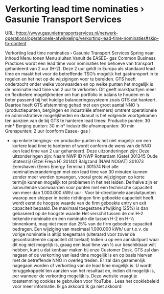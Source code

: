 # Verkorting lead time nominaties › Gasunie Transport Services

URL: https://www.gasunietransportservices.nl/netwerk-operations/operationele-afwikkeling/verkorting-lead-time-nominaties#skip-to-content

Verkorting lead time nominaties › Gasunie Transport Services
Spring naar inhoud
Menu tonen
Menu sluiten
Vanuit de EASEE-
gas
Common Business Practices wordt een lead time voor nominaties ten behoeve van transport gehanteerd van 2
uur
(H-2). Deze 2
uur
geldt in Europa als standaard lead time en maakt het voor de betreffende TSO’s mogelijk het gastransport in te regelen en het net op de wijzigingen voor te bereiden.
GTS
heeft onderzocht onder welke voorwaarden en op welke punten het mogelijk is de
nominatie
lead time van 2
uur
te verkorten. Dit geeft marktpartijen meer en flexibelere mogelijkheden om hun
portfolio
in balans te houden en is beter passend bij het huidige balanceringssysteem zoals
GTS
dat hanteert. Daartoe heeft
GTS
afstemming gehad met een groot aantal
NNO
’s (productiepunten, bergingen en industriële afnemers) omtrent operationele en administratieve mogelijkheden en daaruit is het volgende voortgekomen ten aanzien van de bij
GTS
te hanteren lead times:
Productie punten: 30 min*
Berging punten: 30 min*
Industriële afnamepunten: 30 min
Grenspunten: 2
uur
(conform Easee-
gas
)
* op enkele bergings- en productie-punten is het niet mogelijk om een kortere lead time te hanteren of wordt conform de wens van de
NNO
een lead time van 2
uur
gehanteerd. Deze uitzonderingen zijn:
Deze uitzonderingen zijn:
Naam NWP
ID NWP
Rotterdam (Gate)
301345
Oude Statenzijl (Etzel Freya H)
301401
Balgzand (NAM NOGAT)
301073
Eemshaven (Eems Energy Terminal)
301574
Niet alle nominatieveranderingen met een lead time van 30 minuten kunnen zonder meer worden opvangen, vooral grote wijzigingen op korte termijn kunnen mogelijk tot problemen in het net leiden. Derhalve zijn er aanvullende voorwaarden voor punten met een
technische capaciteit
van meer dan 1.000.000 kWh/
uur
:
Voor bi-directionele aansluitpunten waarop een shipper in beide richtingen firm geboekte
capaciteit
heeft, wordt eerst de hoogste waarde van de firm geboekte entry en exit
capaciteit
bepaald. De maximaal toegestane afwijking (25%) is dan gebaseerd op de hoogste waarde
Het verschil tussen de om H-2 bekende
nominatie
en een
nominatie
die tussen H-2 en H-½ binnenkomt, mag niet meer dan 25% van de firm geboekte
capaciteit
bedragen. Een wijziging van maximaal 1.000.000 kWh/
uur
t.o.v. de vorige
nominatie
is altijd toegestaan (uiteraard voor zover de
gecontracteerde capaciteit
dit toelaat)
Indien u op een
aansluitpunt
waar dit nog niet mogelijk is, graag een lead time van ½
uur
beschikbaar wilt hebben, kunt u dat kenbaar maken bij onze
Customer Desk.
GTS
zal dan nagaan of de verkorting van lead time mogelijk is en op basis hiervan met de betreffende
NNO
in overleg treden. Er zal dan gezamenlijk nagegaan worden of verkorting van de lead time mogelijk is. U wordt teruggekoppeld ten aanzien van het resultaat en, indien dit mogelijk is, per wanneer de verkorting mogelijk is.
Deze website vraagt je toestemming cookies te gebruiken voor
YouTube
. Lees het
cookiebeleid
voor meer informatie.
Ik ga akkoord
Ik ga niet akkoord